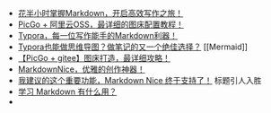 










-  [花半小时掌握Markdown，开启高效写作之旅！](https://mp.weixin.qq.com/s/beT02sQI5cylnljM3TxsGQ)
- [PicGo + 阿里云OSS，最详细的图床配置教程！](https://mp.weixin.qq.com/s?__biz=MzAxNzgyMDg0MQ==&mid=2650465902&idx=1&sn=50c39a2043888f865ab0fd20466540be&chksm=83d1fba8b4a672be53010644f7c1d93406e1a9338c9e7360c82387d98b6ede25cb56b0b4aaee&scene=178&cur_album_id=1363955324344172545#rd)
- [Typora，每一位写作能手的Markdown利器！](https://mp.weixin.qq.com/s?__biz=MzAxNzgyMDg0MQ==&mid=2650455988&idx=1&sn=b57da8abb70809c49afb4557bc84c627&chksm=83d1a272b4a62b64479be9b6ee0e7cee7fc98487a340ab62d043efba183bd30d887ca6618d5f&scene=178&cur_album_id=1363955324344172545#rd)
- [Typora也能做思维导图？做笔记的又一个绝佳选择？](https://mp.weixin.qq.com/s/OSE4woQvzEM6QtLLOjvIxg) [[Mermaid]]
- [【PicGo + gitee】图床打造，最详细攻略！](https://mp.weixin.qq.com/s/_T5NX_qOgqaIu3atiemUmg)
- [MarkdownNice，优雅的创作神器！](https://mp.weixin.qq.com/s/czR9hcRuX3WfHiEE4yGfcg)
- [我建议的这个重要功能，Markdown Nice 终于支持了！](https://mp.weixin.qq.com/s/AXcmdbOkoar38L1ilDx6mQ) 标题引人入胜
- [学习 Markdown 有什么用？](https://mp.weixin.qq.com/s/gvgsFM2nzu2EFC6T-ZKB8g)
- 
